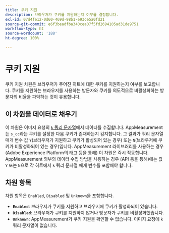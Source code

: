```yaml
---
title: 쿠키 지원
description: 브라우저가 쿠키를 지원하는지 여부를 결정합니다.
exl-id: 07d4fe12-0d60-469d-98b1-e93ce5a0fd21
source-git-commit: e6f3beadfba340cea07f5fd2694105ad31de9751
workflow-type: ht
source-wordcount: '188'
ht-degree: 100%

---
```


# 쿠키 지원

쿠키 지원 차원은 브라우저가 주어진 히트에 대한 쿠키를 지원하는지 여부를 보고합니다. 쿠키를 지원하는 브라우저를 사용하는 방문자와 쿠키를 의도적으로 비활성화하는 방문자의 비율을 파악하는 것이 유용합니다.

## 이 차원을 데이터로 채우기

이 차원은 이미지 요청의 [`k` 쿼리 문자열](/help/implement/validate/query-parameters.md)에서 데이터를 수집합니다. AppMeasurement는 `s_cc`라는 쿠키를 설정한 다음 쿠키가 존재하는지 감지합니다. 그 결과가 쿼리 문자열 매개 변수 값 `Y`(브라우저가 지원하고 쿠키가 활성되어 있는 경우) 또는 `N`(브라우저에 쿠키가 비활성화되어 있는 경우)입니다. AppMeasurement 라이브러리를 사용하는 경우(Adobe Experience Platform의 태그 등을 통해) 이 차원은 즉시 작동합니다. AppMeasurement 외부의 데이터 수집 방법을 사용하는 경우 (API 등을 통해)에는 값 `Y` 또는 `N`으로 각 히트에서 `k` 쿼리 문자열 매개 변수를 포함해야 합니다.

## 차원 항목

차원 항목은 `Enabled`, `Disabled` 및 `Unknown`을 포함합니다.

* **`Enabled`**: 브라우저가 쿠키를 지원하고 브라우저에 쿠키가 활성화되어 있습니다.
* **`Disabled`**: 브라우저가 쿠키를 지원하지 않거나 방문자가 쿠키를 비활성화했습니다.
* **`Unknown`**: AppMeasurement가 쿠키 지원을 확인할 수 없습니다. 이미지 요청에 `k` 쿼리 문자열이 없습니다.

